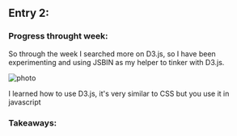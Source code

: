 ## Entry 2:
### Progress throught week:
So through the week I searched more on D3.js, so I have been experimenting and using JSBIN as my helper to tinker with D3.js.

![photo](/independent-study/entries/jsbinexample.png)

I learned how to use D3.js, it's very similar to CSS but you use it in javascript

### Takeaways:

